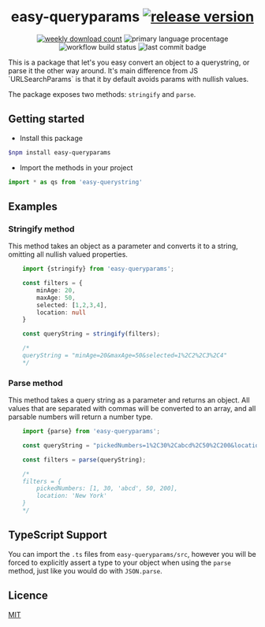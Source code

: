 <div align="center">

# easy-queryparams [![release version](https://img.shields.io/npm/v/easy-queryparams)](https://www.npmjs.com/package/easy-queryparams) 

[![weekly download count](https://img.shields.io/npm/dm/easy-queryparams)](https://npmcharts.com/compare/easy-queryparams?interval=30&minimal=true) ![primary language procentage](https://img.shields.io/github/languages/top/bartektelec/easy-queryparams) ![workflow build status](https://img.shields.io/github/workflow/status/bartektelec/easy-queryparams/Test%20on%20push) ![last commit badge](https://img.shields.io/github/last-commit/bartektelec/easy-queryparams)

</div>
This is a package that let's you easy convert an object to a querystring, or parse it the other way around. It's main difference from JS `URLSearchParams` is that it by default avoids params with nullish values.

The package exposes two methods: `stringify` and `parse`.

## Getting started
- Install this package
```bash
$npm install easy-queryparams
```
- Import the methods in your project
```ts
import * as qs from 'easy-querystring'
```

## Examples

### Stringify method

This method takes an object as a parameter and converts it to a string, omitting all nullish valued properties.

```ts
    import {stringify} from 'easy-queryparams';

    const filters = {
        minAge: 20,
        maxAge: 50,
        selected: [1,2,3,4],
        location: null
    }

    const queryString = stringify(filters);

    /*
    queryString = "minAge=20&maxAge=50&selected=1%2C2%2C3%2C4"
    */
```

### Parse method

This method takes a query string as a parameter and returns an object. All values that are separated with commas will be converted to an array, and all parsable numbers will return a number type.

```ts
    import {parse} from 'easy-queryparams';

    const queryString = "pickedNumbers=1%2C30%2Cabcd%2C50%2C200&location=New%20York";

    const filters = parse(queryString);

    /*
    filters = {
        pickedNumbers: [1, 30, 'abcd', 50, 200],
        location: 'New York'
    }
    */
```

## TypeScript Support

You can import the `.ts` files from `easy-queryparams/src`, however you will be forced to explicitly assert a type to your object when using the `parse` method, just like you would do with `JSON.parse`.

## Licence

[MIT](https://opensource.org/licenses/MIT)
